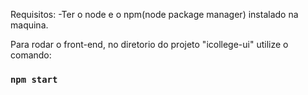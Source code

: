 Requisitos:
-Ter o node e o npm(node package manager) instalado na maquina.

Para rodar o front-end, no diretorio do projeto "icollege-ui" utilize o comando:

### `npm start`
